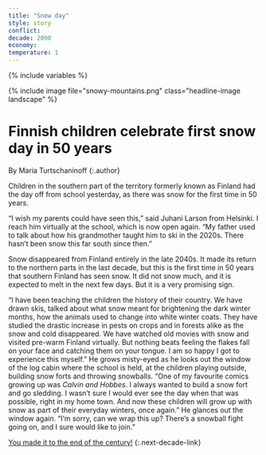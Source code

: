 ```yaml
---
title: "Snow day"
style: story
conflict: 
decade: 2090
economy: 
temperature: 1
---
```


{% include variables %}

{% include image file="snowy-mountains.png" class="headline-image landscape" %}

# Finnish children celebrate first snow day in 50 years

By Maria Turtschaninoff
{:.author}

Children in the southern part of the territory formerly known as Finland had the day off from school yesterday, as there was snow for the first time in 50 years.

“I wish my parents could have seen this,” said Juhani Larson from Helsinki. I reach him virtually at the school, which is now open again. “My father used to talk about how his grandmother taught him to ski in the 2020s. There hasn’t been snow this far south since then.”

Snow disappeared from Finland entirely in the late 2040s. It made its return to the northern parts in the last decade, but this is the first time in 50 years that southern Finland has seen snow. It did not snow much, and it is expected to melt in the next few days. But it is a very promising sign.

“I have been teaching the children the history of their country. We have drawn skis, talked about what snow meant for brightening the dark winter months, how the animals used to change into white winter coats. They have studied the drastic increase in pests on crops and in forests alike as the snow and cold disappeared. We have watched old movies with snow and visited pre-warm Finland virtually. But nothing beats feeling the flakes fall on your face and catching them on your tongue. I am so happy I got to experience this myself.” He grows misty-eyed as he looks out the window of the log cabin where the school is held, at the children playing outside, building snow forts and throwing snowballs. “One of my favourite comics growing up was *Calvin and Hobbes*. I always wanted to build a snow fort and go sledding. I wasn’t sure I would ever see the day when that was possible, right in my home town. And now these children will grow up with snow as part of their everyday winters, once again.” He glances out the window again. “I’m sorry, can we wrap this up? There’s a snowball fight going on, and I sure would like to join.”

[You made it to the end of the century!](ending_2100-ecotopia.html)
{:.next-decade-link}
